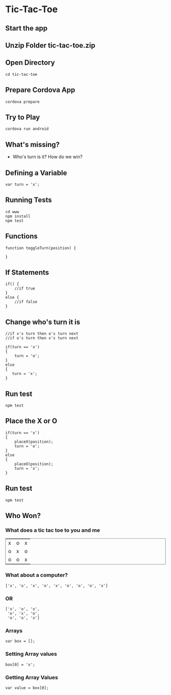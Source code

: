# Tic-Tac-Toe


## Start the app

## Unzip Folder tic-tac-toe.zip


## Open Directory

	cd tic-tac-toe


## Prepare Cordova App

	cordova prepare


## Try to Play

	cordova run android


## What's missing?

* Who's turn is it?  How do we win?


## Defining a Variable


	var turn = 'x';


## Running Tests

	cd www
	npm install
	npm test


## Functions 

	function toggleTurn(position) {
	
	}


## If Statements

	if() {
    	//if true
	}
	else {
		//if false
	}


## Change who's turn it is

	//if x's turn then o's turn next
	//if o's turn then x's turn next

	if(turn == 'x')
	{
      	turn = 'o';
	}
	else
	{
       turn = 'x';
	}


## Run test

	npm test


## Place the X or O

	if(turn == 'x')
	{
		placeX(position);
		turn = 'o';
	}
	else
	{
		placeO(position);
		turn = 'x';
	}


## Run test

	npm test


## Who Won?

### What does a tic tac toe to you and me

<table frame="box">
<tr>
<td>x</td>
<td>o</td>
<td>x</td>
</tr>
<tr>
<td>o</td>
<td>x</td>
<td>o</td>
</tr>
<tr>
<td>o</td>
<td>o</td>
<td>x</td>
</tr>
</table>


### What about a computer?

	['x', 'o', 'x', 'o', 'x', 'o', 'o', 'o', 'x']
	

### OR
	
	['x', 'o', 'x',
	 'o', 'x', 'o',
	 'o', 'o', 'x']
	 
### Arrays

	var box = [];


### Setting Array values
	
	box[0] = 'x';
	

### Getting Array Values

	var value = box[0];